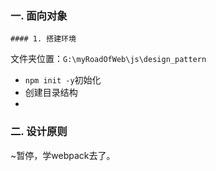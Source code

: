 ### 一. 面向对象

	#### 1. 搭建环境

文件夹位置：`G:\myRoadOfWeb\js\design_pattern`

- `npm init -y`初始化
- 创建目录结构
- 

### 二. 设计原则



~暂停，学webpack去了。



  

 

 

 